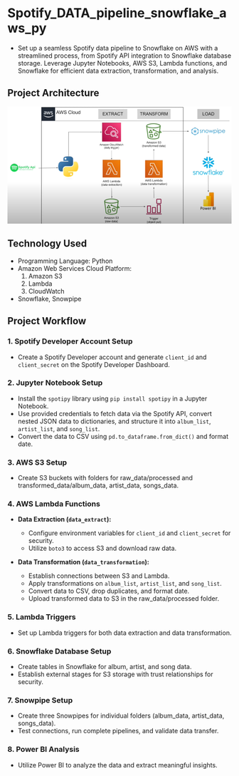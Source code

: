 # Spotify_DATA_pipeline_snowflake_aws_py
- Set up a seamless Spotify data pipeline to Snowflake on AWS with a streamlined process, from Spotify API integration to Snowflake database storage. Leverage Jupyter Notebooks, AWS S3, Lambda functions, and Snowflake for efficient data extraction, transformation, and analysis.

## Project Architecture 
![Alt text](https://github.com/AbhishekTheCoder00/Spotify_DATA_pipeline_snowflake_aws_py/blob/main/Project%20Architecture.png)

## Technology Used

- Programming Language: Python
- Amazon Web Services Cloud Platform:
  1. Amazon S3
  2. Lambda
  3. CloudWatch
- Snowflake, Snowpipe

## Project Workflow 

### 1. Spotify Developer Account Setup
- Create a Spotify Developer account and generate `client_id` and `client_secret` on the Spotify Developer Dashboard.

### 2. Jupyter Notebook Setup
- Install the `spotipy` library using `pip install spotipy` in a Jupyter Notebook.
- Use provided credentials to fetch data via the Spotify API, convert nested JSON data to dictionaries, and structure it into `album_list`, `artist_list`, and `song_list`.
- Convert the data to CSV using `pd.to_dataframe.from_dict()` and format date.

### 3. AWS S3 Setup
- Create S3 buckets with folders for raw_data/processed and transformed_data/album_data, artist_data, songs_data.

### 4. AWS Lambda Functions
- **Data Extraction (`data_extract`):**
  - Configure environment variables for `client_id` and `client_secret` for security.
  - Utilize `boto3` to access S3 and download raw data.
  
- **Data Transformation (`data_transformation`):**
  - Establish connections between S3 and Lambda.
  - Apply transformations on `album_list`, `artist_list`, and `song_list`.
  - Convert data to CSV, drop duplicates, and format date.
  - Upload transformed data to S3 in the raw_data/processed folder.

### 5. Lambda Triggers
- Set up Lambda triggers for both data extraction and data transformation.

### 6. Snowflake Database Setup
- Create tables in Snowflake for album, artist, and song data.
- Establish external stages for S3 storage with trust relationships for security.

### 7. Snowpipe Setup
- Create three Snowpipes for individual folders (album_data, artist_data, songs_data).
- Test connections, run complete pipelines, and validate data transfer.

### 8. Power BI Analysis
- Utilize Power BI to analyze the data and extract meaningful insights.
